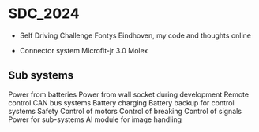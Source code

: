 # SDC_2024
  * Self Driving Challenge Fontys Eindhoven, my code and thoughts online

  * Connector system Microfit-jr 3.0 Molex

## Sub systems

Power from batteries
Power from wall socket during development
Remote control
CAN bus systems
Battery charging
Battery backup for control systems
Safety
Control of motors
Control of breaking
Control of signals
Power for sub-systems
AI module for image handling
